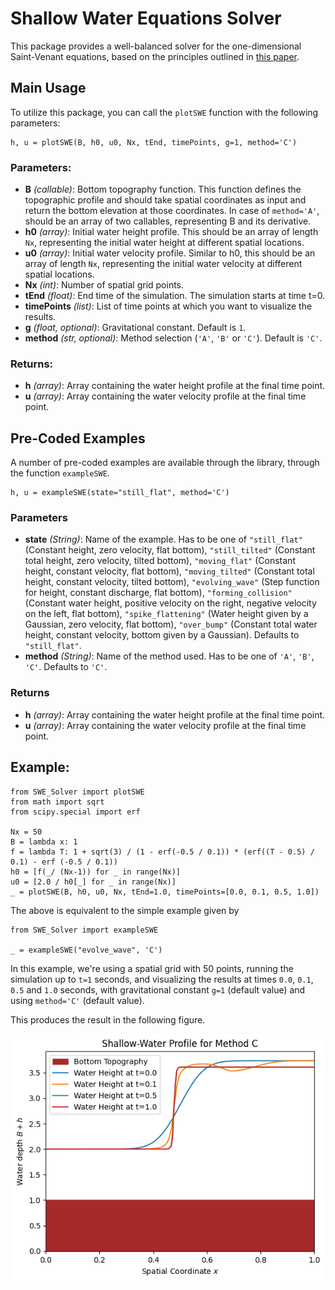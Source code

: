 # Shallow Water Equations Solver

This package provides a well-balanced solver for the one-dimensional Saint-Venant equations, based on the principles outlined in [this paper](XXX).

## Main Usage

To utilize this package, you can call the `plotSWE` function with the following parameters:

```
h, u = plotSWE(B, h0, u0, Nx, tEnd, timePoints, g=1, method='C')
```
### Parameters:
* **B** _(callable)_: Bottom topography function. This function defines the topographic profile and should take spatial coordinates as input and return the bottom elevation at those coordinates. In case of `method='A'`, should be an array of two callables, representing B and its derivative.
* **h0** _(array)_: Initial water height profile. This should be an array of length `Nx`, representing the initial water height at different spatial locations.
* **u0** _(array)_: Initial water velocity profile. Similar to h0, this should be an array of length `Nx`, representing the initial water velocity at different spatial locations.
* **Nx** _(int)_: Number of spatial grid points.
* **tEnd** _(float)_: End time of the simulation. The simulation starts at time t=0.
* **timePoints** _(list)_: List of time points at which you want to visualize the results.
* **g** _(float, optional)_: Gravitational constant. Default is `1`.
* **method** _(str, optional)_: Method selection (`'A'`, `'B'` or `'C'`). Default is `'C'`.

### Returns:
* **h** _(array)_: Array containing the water height profile at the final time point.
* **u** _(array)_: Array containing the water velocity profile at the final time point.

## Pre-Coded Examples
A number of pre-coded examples are available through the library, through the function `exampleSWE`.
```
h, u = exampleSWE(state="still_flat", method='C')
```

### Parameters
* **state** _(String)_: Name of the example. Has to be one of `"still_flat"` (Constant height, zero velocity, flat bottom), `"still_tilted"` (Constant total height, zero velocity, tilted bottom), `"moving_flat"` (Constant height, constant velocity, flat bottom), `"moving_tilted"` (Constant total height, constant velocity, tilted bottom), `"evolving_wave"` (Step function for height, constant discharge, flat bottom), `"forming_collision"` (Constant water height, positive velocity on the right, negative velocity on the left, flat bottom), `"spike_flattening"` (Water height given by a Gaussian, zero velocity, flat bottom), `"over_bump"` (Constant total water height, constant velocity, bottom given by a Gaussian). Defaults to `"still_flat"`.
* **method** _(String)_: Name of the method used. Has to be one of `'A'`, `'B'`, `'C'`. Defaults to `'C'`.

### Returns
* **h** _(array)_: Array containing the water height profile at the final time point.
* **u** _(array)_: Array containing the water velocity profile at the final time point.

## Example:

```
from SWE_Solver import plotSWE
from math import sqrt
from scipy.special import erf

Nx = 50
B = lambda x: 1
f = lambda T: 1 + sqrt(3) / (1 - erf(-0.5 / 0.1)) * (erf((T - 0.5) / 0.1) - erf (-0.5 / 0.1))
h0 = [f(_/ (Nx-1)) for _ in range(Nx)]
u0 = [2.0 / h0[_] for _ in range(Nx)]
_ = plotSWE(B, h0, u0, Nx, tEnd=1.0, timePoints=[0.0, 0.1, 0.5, 1.0])
```

The above is equivalent to the simple example given by 
```
from SWE_Solver import exampleSWE

_ = exampleSWE("evolve_wave", 'C')
```

In this example, we're using a spatial grid with 50 points, running the simulation up to `t=1` seconds, and visualizing the results at times `0.0`, `0.1`, `0.5` and `1.0` seconds, with gravitational constant `g=1` (default value) and using `method='C'` (default value).

This produces the result in the following figure.

![](https://github.com/DanielCortild/SWE-Solver/blob/main/fig.png?raw=true)